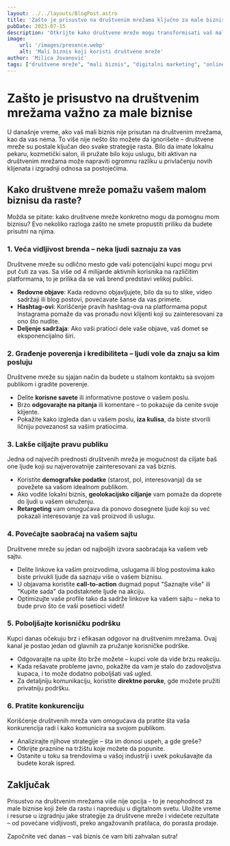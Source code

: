 ```yaml
---
layout: ../../layouts/BlogPost.astro
title: 'Zašto je prisustvo na društvenim mrežama ključno za male biznise'
pubDate: 2023-07-15
description: 'Otkrijte kako društvene mreže mogu transformisati vaš mali biznis, povećati vidljivost i privući nove klijente.'
image: 
    url: '/images/presence.webp'
    alt: 'Mali biznis koji koristi društvene mreže'
author: 'Milica Jovanović'
tags: ["društvene mreže", "mali biznis", "digitalni marketing", "online prisustvo"]
---
```


# Zašto je prisustvo na društvenim mrežama važno za male biznise

U današnje vreme, ako vaš mali biznis nije prisutan na društvenim mrežama, kao da vas nema. To više nije nešto što možete da ignorišete – društvene mreže su postale ključan deo svake strategije rasta. Bilo da imate lokalnu pekaru, kozmetički salon, ili pružate bilo koju uslugu, biti aktivan na društvenim mrežama može napraviti ogromnu razliku u privlačenju novih klijenata i izgradnji odnosa sa postojećima.

## Kako društvene mreže pomažu vašem malom biznisu da raste?

Možda se pitate: kako društvene mreže konkretno mogu da pomognu mom biznisu? Evo nekoliko razloga zašto ne smete propustiti priliku da budete prisutni na njima.

### 1. Veća vidljivost brenda – neka ljudi saznaju za vas

Društvene mreže su odlično mesto gde vaši potencijalni kupci mogu prvi put čuti za vas. Sa više od 4 milijarde aktivnih korisnika na različitim platformama, to je prilika da se vaš brend predstavi velikoj publici.

- **Redovne objave**: Kada redovno objavljujete, bilo da su to slike, video sadržaji ili blog postovi, povećavate šanse da vas primete.
- **Hashtag-ovi**: Korišćenje pravih hashtag-ova na platformama poput Instagrama pomaže da vas pronađu novi klijenti koji su zainteresovani za ono što nudite.
- **Deljenje sadržaja**: Ako vaši pratioci dele vaše objave, vaš domet se eksponencijalno širi.

### 2. Građenje poverenja i kredibiliteta – ljudi vole da znaju sa kim posluju

Društvene mreže su sjajan način da budete u stalnom kontaktu sa svojom publikom i gradite poverenje.

- Delite **korisne savete** ili informativne postove o vašem poslu.
- Brzo **odgovarajte na pitanja** ili komentare – to pokazuje da cenite svoje klijente.
- Pokažite kako izgleda dan u vašem poslu, **iza kulisa**, da biste stvorili ličniju povezanost sa vašim pratiocima.

### 3. Lakše ciljajte pravu publiku

Jedna od najvećih prednosti društvenih mreža je mogućnost da ciljate baš one ljude koji su najverovatnije zainteresovani za vaš biznis.

- Koristite **demografske podatke** (starost, pol, interesovanja) da se povežete sa vašom idealnom publikom.
- Ako vodite lokalni biznis, **geolokacijsko ciljanje** vam pomaže da doprete do ljudi u vašem okruženju.
- **Retargeting** vam omogućava da ponovo dosegnete ljude koji su već pokazali interesovanje za vaš proizvod ili uslugu.

### 4. Povećajte saobraćaj na vašem sajtu

Društvene mreže su jedan od najboljih izvora saobraćaja ka vašem veb sajtu.

- Delite linkove ka vašim proizvodima, uslugama ili blog postovima kako biste privukli ljude da saznaju više o vašem biznisu.
- U objavama koristite **call-to-action** dugmad poput "Saznajte više" ili "Kupite sada" da podstaknete ljude na akciju.
- Optimizujte vaše profile tako da sadrže linkove ka vašem sajtu – neka to bude prvo što će vaši posetioci videti!

### 5. Poboljšajte korisničku podršku

Kupci danas očekuju brz i efikasan odgovor na društvenim mrežama. Ovaj kanal je postao jedan od glavnih za pružanje korisničke podrške.

- Odgovarajte na upite što brže možete – kupci vole da vide brzu reakciju.
- Kada rešavate probleme javno, pokažite da vam je stalo do zadovoljstva kupaca, i to može dodatno poboljšati vaš ugled.
- Za detaljniju komunikaciju, koristite **direktne poruke**, gde možete pružiti privatniju podršku.

### 6. Pratite konkurenciju

Korišćenje društvenih mreža vam omogućava da pratite šta vaša konkurencija radi i kako komunicira sa svojom publikom.

- Analizirajte njihove strategije – šta im donosi uspeh, a gde greše?
- Otkrijte praznine na tržištu koje možete da popunite.
- Ostanite u toku sa trendovima u vašoj industriji i uvek pokušavajte da budete korak ispred.

## Zaključak

Prisustvo na društvenim mrežama više nije opcija - to je neophodnost za male biznise koji žele da rastu i napreduju u digitalnom svetu. Uložite vreme i resurse u izgradnju jake strategije za društvene mreže i videćete rezultate – od povećane vidljivosti, preko angažovanih pratilaca, do porasta prodaje. 

Započnite već danas – vaš biznis će vam biti zahvalan sutra!
